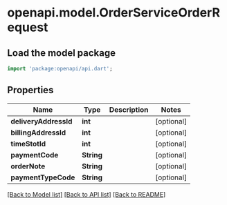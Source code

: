 # openapi.model.OrderServiceOrderRequest

## Load the model package
```dart
import 'package:openapi/api.dart';
```

## Properties
Name | Type | Description | Notes
------------ | ------------- | ------------- | -------------
**deliveryAddressId** | **int** |  | [optional] 
**billingAddressId** | **int** |  | [optional] 
**timeStotId** | **int** |  | [optional] 
**paymentCode** | **String** |  | [optional] 
**orderNote** | **String** |  | [optional] 
**paymentTypeCode** | **String** |  | [optional] 

[[Back to Model list]](../README.md#documentation-for-models) [[Back to API list]](../README.md#documentation-for-api-endpoints) [[Back to README]](../README.md)


